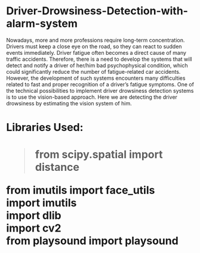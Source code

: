 # Driver-Drowsiness-Detection-with-alarm-system
Nowadays, more and more professions require long-term concentration. Drivers must keep a close eye on the road, so they can react to sudden events immediately. Driver fatigue often becomes a direct cause of many traffic accidents. Therefore, there is a need to develop the systems that will detect and notify a driver of her/him bad psychophysical condition, which could significantly reduce the number of fatigue-related car accidents. However, the development of such systems encounters many difficulties related to fast and proper recognition of a driver’s fatigue symptoms. One of the technical possibilities to implement driver drowsiness detection systems is to use the vision-based approach. Here we are detecting the driver drowsiness by estimating the vision system of him.
<h1>Libraries Used:<h1>
  
  ><p>from scipy.spatial import distance
from imutils import face_utils<br>
import imutils<br>
import dlib<br>
import cv2<br>
from playsound import playsound<p>
